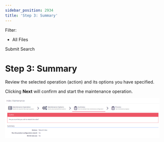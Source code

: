 ```yaml
---
sidebar_position: 2934
title: 'Step 3: Summary'
---
```


Filter: 

* All Files

Submit Search

# Step 3: Summary

Review the selected operation (action) and its options you have specified.

Clicking **Next** will confirm and start the maintenance operation.

[![](../../../../../../static/images/DataClassification_5.7/Content/Resources/Images/Cleaner_Step_3_thumb_0_0.png)](../../../Resources/Images/Cleaner_Step_3.png)